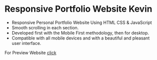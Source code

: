 # Responsive Portfolio Website Kevin

- Responsive Personal Portfolio Website Using HTML CSS & JavaScript
- Smooth scrolling in each section.
- Developed first with the Mobile First methodology, then for desktop.
- Compatible with all mobile devices and with a beautiful and pleasant user interface.

For Preview Website [click](https://kevinportfolio-demo.netlify.app/ "kevinportfolio")